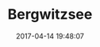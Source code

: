 ---
title:		"Bergwitzsee"
type:		"photos"
mediatype:		"upload"
location:		"Bergwitzsee, Germany"
date:		"2017-04-14 19:48:07"
album:		"landscapes"
filename:		"lake.md"
series:		"cycle-tour"
cl_public_id:		"landscapes/lake"
cl_version:		1497004718
format:		"tiff"
bytes:		2797356
width:		2560
height:		1440
colours:
- "#7D7D7D"
- "#303030"
- "#CDCDCD"
- "#D6D6D5"
- "#767675"
exposure_mode:		"Auto"
program:		"Aperture-priority AE"
aperture:		"No info"
focal_length:		"16.0 mm"
iso:		"100"
shutter_speed:		"No info"
metering:		"Multi-segment"
flash:		"Off, Did not fire"
white_balance:		"Auto"
colour_temp:		"2.0"
has_crop:		"No"
orientation:		"Horizontal (normal)"
camera_model:		"NIKON D800"
lens_info:		"No lens info"
artist: "Matt Finucane"
x_resolution:		"300"
y_resolution:		"300"
---